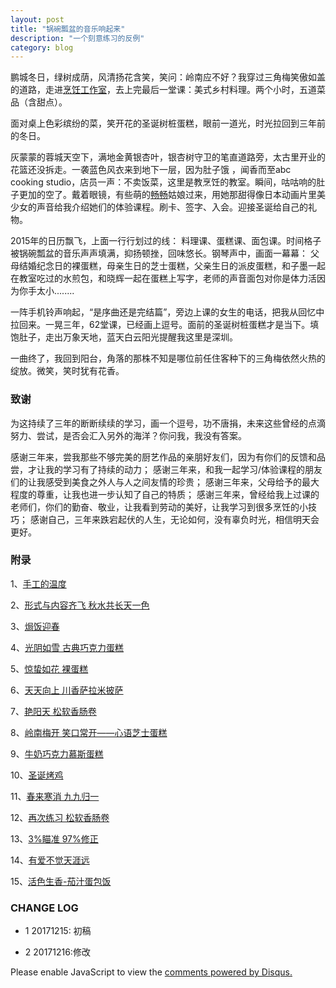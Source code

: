 ```yaml
---
layout: post
title: "锅碗瓢盆的音乐响起来"
description: "一个刻意练习的反例"
category: blog
---
```


鹏城冬日，绿树成荫，风清扬花含笑，笑问：岭南应不好？我穿过三角梅笑傲如盖的道路，走进[烹饪工作室](http://www.abc-cooking.com.cn/)，去上完最后一堂课：美式乡村料理。两个小时，五道菜品（含甜点）。

面对桌上色彩缤纷的菜，笑开花的圣诞树桩蛋糕，眼前一道光，时光拉回到三年前的冬日。

灰蒙蒙的蓉城天空下，满地金黄银杏叶，银杏树守卫的笔直道路旁，太古里开业的花篮还没拆走。一袭蓝色风衣来到地下一层，因为肚子饿 ，闻香而至abc cooking studio，店员一声：不卖饭菜，这里是教烹饪的教室。瞬间，咕咕响的肚子更加的空了。戴着眼镜，有些萌的[畅畅](https://site.douban.com/changxiaopo/)姑娘过来，用她那甜得像日本动画片里美少女的声音给我介绍她们的体验课程。刷卡、签字、入会。迎接圣诞给自己的礼物。


2015年的日历飘飞，上面一行行划过的线： 料理课、蛋糕课、面包课。时间格子被锅碗瓢盆的音乐声声填满，抑扬顿挫，回味悠长。钢琴声中，画面一幕幕： 父母结婚纪念日的裸蛋糕，母亲生日的芝士蛋糕，父亲生日的派皮蛋糕，和子墨一起在教室吃过的水煎包，和晓辉一起在蛋糕上写字，老师的声音面包对你是体力活因为你手太小........


一阵手机铃声响起，“是序曲还是完结篇”，旁边上课的女生的电话，把我从回忆中拉回来。一晃三年，62堂课，已经画上逗号。面前的圣诞树桩蛋糕才是当下。填饱肚子，走出万象天地，蓝天白云阳光提醒我这里是深圳。
 

一曲终了，我回到阳台，角落的那株不知是哪位前任住客种下的三角梅依然火热的绽放。微笑，笑时犹有花香。

### 致谢

为这持续了三年的断断续续的学习，画一个逗号，功不唐捐，未来这些曾经的点滴努力、尝试，是否会汇入另外的海洋？你问我，我没有答案。

感谢三年来，尝我那些不够完美的厨艺作品的亲朋好友们，因为有你们的反馈和品尝，才让我的学习有了持续的动力；
感谢三年来，和我一起学习/体验课程的朋友们的让我感受到美食之外人与人之间友情的珍贵； 
感谢三年来，父母给予的最大程度的尊重，让我也进一步认知了自己的特质；
感谢三年来，曾经给我上过课的老师们，你们的勤奋、敬业，让我看到劳动的美好，让我学习到很多烹饪的小技巧；
感谢自己，三年来跌宕起伏的人生，无论如何，没有辜负时光，相信明天会更好。

### 附录

1、[手工的温度](http://blog.sina.com.cn/s/blog_596f37470102vidi.html)

2、[形式与内容齐飞 秋水共长天一色](http://blog.sina.com.cn/s/blog_596f37470102viet.html)

3、[焗饭迎春](http://blog.sina.com.cn/s/blog_596f37470102viiy.html)

4、[光阴如雪 古典巧克力蛋糕](http://blog.sina.com.cn/s/blog_596f37470102vij1.html)

5、[惊蛰如花 裸蛋糕](http://blog.sina.com.cn/s/blog_596f37470102vinz.html)

6、[天天向上 川香萨拉米披萨](http://blog.sina.com.cn/s/blog_596f37470102vir0.html)

7、[艳阳天 松软香肠卷](http://blog.sina.com.cn/s/blog_596f37470102viu8.html)

8、[岭南梅开 笑口常开——心语芝士蛋糕](http://blog.sina.com.cn/s/blog_596f37470102viub.html)

9、[牛奶巧克力慕斯蛋糕](http://blog.sina.com.cn/s/blog_596f37470102viug.html)

10、[圣诞烤鸡](http://blog.sina.com.cn/s/blog_596f37470102viui.html)

11、[春来寒消 九九归一](http://blog.sina.com.cn/s/blog_596f37470102vj28.html)

12、[再次练习  松软香肠卷](http://blog.sina.com.cn/s/blog_596f37470102vj2b.html)

13、[3%瞄准 97%修正](http://blog.sina.com.cn/s/blog_596f37470102vjgw.html)

14、[有爱不觉天涯远](http://blog.sina.com.cn/s/blog_596f37470102vlz3.html)

15、[活色生香-茄汁蛋包饭](http://blog.sina.com.cn/s/blog_596f37470102vlz5.html)


### CHANGE LOG

- 1 20171215: 初稿

- 2 20171216:修改

<div id="disqus_thread"></div>
<script>

/**
*  RECOMMENDED CONFIGURATION VARIABLES: EDIT AND UNCOMMENT THE SECTION BELOW TO INSERT DYNAMIC VALUES FROM YOUR PLATFORM OR CMS.
*  LEARN WHY DEFINING THESE VARIABLES IS IMPORTANT: https://disqus.com/admin/universalcode/#configuration-variables*/
/*
var disqus_config = function () {
this.page.url = https://violettianjie.github.io;  // Replace PAGE_URL with your page's canonical URL variable
this.page.identifier = https://violettianjie.github.io; // Replace PAGE_IDENTIFIER with your page's unique identifier variable
};
*/
(function() { // DON'T EDIT BELOW THIS LINE
var d = document, s = d.createElement('script');
s.src = 'https://https-violettianjie-github-io-1.disqus.com/embed.js';
s.setAttribute('data-timestamp', +new Date());
(d.head || d.body).appendChild(s);
})();
</script>
<noscript>Please enable JavaScript to view the <a href="https://disqus.com/?ref_noscript">comments powered by Disqus.</a></noscript>




